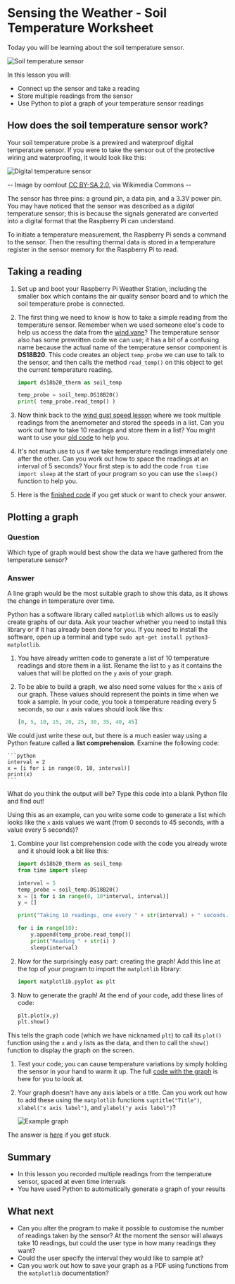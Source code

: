 # Sensing the Weather - Soil Temperature Worksheet

Today you will be learning about the soil temperature sensor.

![Soil temperature sensor](images/soil_temp_sensor.png)

In this lesson you will:

- Connect up the sensor and take a reading
- Store multiple readings from the sensor
- Use Python to plot a graph of your temperature sensor readings

## How does the soil temperature sensor work?

Your soil temperature probe is a prewired and waterproof digital temperature sensor. If you were to take the sensor out of the protective wiring and waterproofing, it would look like this:

![Digital temperature sensor](images/bare_sensor.jpg)

-- Image by oomlout [CC BY-SA 2.0](http://creativecommons.org/licenses/by-sa/2.0), via Wikimedia Commons --

The sensor has three pins: a ground pin, a data pin, and a 3.3V power pin. You may have noticed that the sensor was described as a *digital* temperature sensor; this is because the signals generated are converted into a digital format that the Raspberry Pi can understand.

To initiate a temperature measurement, the Raspberry Pi sends a command to the sensor. Then the resulting thermal data is stored in a temperature register in the sensor memory for the Raspberry Pi to read.


## Taking a reading

1. Set up and boot your Raspberry Pi Weather Station, including the smaller box which contains the air quality sensor board and to which the soil temperature probe is connected.

1. The first thing we need to know is how to take a simple reading from the temperature sensor. Remember when we used someone else's code to help us access the data from the [wind vane](../lesson-4/worksheet.md)? The temperature sensor also has some prewritten code we can use; it has a bit of a confusing name because the actual name of the temperature sensor component is **DS18B20**. This code creates an object `temp_probe` we can use to talk to the sensor, and then calls the method `read_temp()` on this object to get the current temperature reading.


	```python
	import ds18b20_therm as soil_temp

	temp_probe = soil_temp.DS18B20()
	print( temp_probe.read_temp() )
	```

1. Now think back to the [wind gust speed lesson](../lesson-3/worksheet.md) where we took multiple readings from the anemometer and stored the speeds in a list. Can you work out how to take 10 readings and store them in a list? You might want to use your [old code](../lesson-3/code/wind_gust.py) to help you.

1. It's not much use to us if we take temperature readings immediately one after the other. Can you work out how to space the readings at an interval of 5 seconds? Your first step is to add the code `from time import sleep` at the start of your program so you can use the `sleep()` function to help you.

1. Here is the [finished code](code/soil_multi_readings.py) if you get stuck or want to check your answer.

## Plotting a graph

### Question

Which type of graph would best show the data we have gathered from the temperature sensor?

### Answer

A line graph would be the most suitable graph to show this data, as it shows the change in temperature over time.

Python has a software library called `matplotlib` which allows us to easily create graphs of our data. Ask your teacher whether you need to install this library or if it has already been done for you. If you need to install the software, open up a terminal and type `sudo apt-get install python3-matplotlib`.

1. You have already written code to generate a list of 10 temperature readings and store them in a list. Rename the list to `y` as it contains the values that will be plotted on the `y` axis of your graph.

1. To be able to build a graph, we also need some values for the `x` axis of our graph. These values should represent the points in time when we took a sample. In your code, you took a temperature reading every 5 seconds, so our `x` axis values should look like this:

	```python
	[0, 5, 10, 15, 20, 25, 30, 35, 40, 45]
	```

We could just write these out, but there is a much easier way using a Python feature called a **list comprehension**. Examine the following code:

	```python
	interval = 2
	x = [i for i in range(0, 10, interval)]
	print(x)
	```

What do you think the output will be? Type this code into a blank Python file and find out!

Using this as an example, can you write some code to generate a list which looks like the `x` axis values we want (from 0 seconds to 45 seconds, with a value every 5 seconds)?

1. Combine your list comprehension code with the code you already wrote and it should look a bit like this:

	```python
	import ds18b20_therm as soil_temp
	from time import sleep

	interval = 5
	temp_probe = soil_temp.DS18B20()
	x = [i for i in range(0, 10*interval, interval)]
	y = []

	print("Taking 10 readings, one every " + str(interval) + " seconds...")

	for i in range(10):
	    y.append(temp_probe.read_temp())
	    print("Reading " + str(i) )
	    sleep(interval)
	```

1. Now for the surprisingly easy part: creating the graph! Add this line at the top of your program to import the `matplotlib` library:

	```python
	import matplotlib.pyplot as plt
	```

1. Now to generate the graph! At the end of your code, add these lines of code:

	```python
	plt.plot(x,y)
	plt.show()
	```

This tells the graph code (which we have nicknamed `plt`) to call its `plot()` function using the `x` and `y` lists as the data, and then to call the `show()` function to display the graph on the screen.


1. Test your code; you can cause temperature variations by simply holding the sensor in your hand to warm it up. The full [code with the graph](code/soil_temp.py) is here for you to look at.

1. Your graph doesn't have any axis labels or a title. Can you work out how to add these using the `matplotlib` functions `suptitle("Title")`, `xlabel("x axis label")`, and `ylabel("y axis label")`?

	![Example graph](images/graph_example.png)

The answer is [here](code/soil_fancy_graph.py) if you get stuck.

## Summary

- In this lesson you recorded multiple readings from the temperature sensor, spaced at even time intervals
- You have used Python to automatically generate a graph of your results


## What next

- Can you alter the program to make it possible to customise the number of readings taken by the sensor? At the moment the sensor will always take 10 readings, but could the user type in how many readings they want?
- Could the user specify the interval they would like to sample at?
- Can you work out how to save your graph as a PDF using functions from the `matplotlib` documentation?
